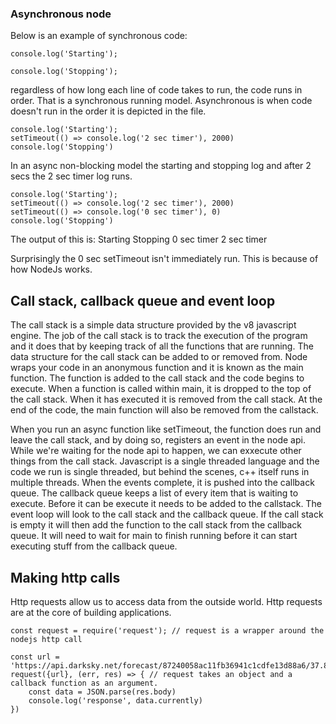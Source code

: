 ### Asynchronous node

Below is an example of synchronous code:
```
console.log('Starting');

console.log('Stopping');
```

regardless of how long each line of code takes to run, the code runs in order. That is a synchronous running model. Asynchronous is when code doesn't run in the order it is depicted in the file.
```
console.log('Starting');
setTimeout(() => console.log('2 sec timer'), 2000)
console.log('Stopping')
```
In an async non-blocking model the starting and stopping log and after 2 secs the 2 sec timer log runs.
```
console.log('Starting');
setTimeout(() => console.log('2 sec timer'), 2000)
setTimeout(() => console.log('0 sec timer'), 0)
console.log('Stopping')
```
The output of this is:
Starting
Stopping
0 sec timer
2 sec timer

Surprisingly the 0 sec setTimeout isn't immediately run. This is because of how NodeJs works.

## Call stack, callback queue and event loop

The call stack is a simple data structure provided by the v8 javascript engine. The job of the call stack is to track the execution of the program and it does that by keeping track of all the functions that are running. The data structure for the call stack can be added to or removed from. Node wraps your code in an anonymous function and it is known as the main function. The function is added to the call stack and the code begins to execute. When a function is called within main, it is dropped to the top of the call stack. When it has executed it is removed from the call stack. At the end of the code, the main function will also be removed from the callstack.

When you run an async function like setTimeout, the function does run and leave the call stack, and by doing so, registers an event in the node api. While we're waiting for the node api to happen, we can exxecute other things from the call stack. Javascript is a single threaded language and the code we run is single threaded, but behind the scenes, c++ itself runs in multiple threads. When the events complete, it is pushed into the callback queue. The callback queue keeps a list of every item that is waiting to execute. Before it can be execute it needs to be added to the callstack. The event loop will look to the call stack and the callback queue. If the call stack is empty it will then add the function to the call stack from the callback queue. It will need to wait for main to finish running before it can start executing stuff from the callback queue. 

## Making http calls
Http requests allow us to access data from the outside world. Http requests are at the core of building applications. 

```
const request = require('request'); // request is a wrapper around the nodejs http call

const url = 'https://api.darksky.net/forecast/87240058ac11fb36941c1cdfe13d88a6/37.8267,-122.4233'
request({url}, (err, res) => { // request takes an object and a callback function as an argument.
    const data = JSON.parse(res.body)
    console.log('response', data.currently)
})
```